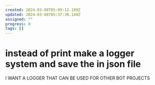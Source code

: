 ```yaml
---
created: 2024-03-08T05:09:12.199Z
updated: 2024-03-08T05:37:30.140Z
assigned: ""
progress: 0
tags: []
---
```


# instead of print make a logger system and save the in json file

I WANT A LOGGER THAT CAN BE USED FOR OTHER BOT PROJECTS
